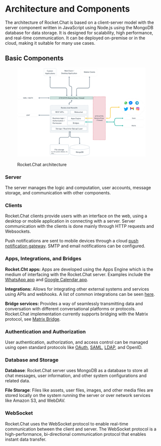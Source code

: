 # Architecture and Components

The architecture of Rocket.Chat is based on a client-server model with the server component written in JavaScript using Node.js using the MongoDB database for data storage. It is designed for scalability, high performance, and real-time communication. It can be deployed on-premise or in the cloud, making it suitable for many use cases.

## Basic Components

<figure><img src="../.gitbook/assets/Architecture.png" alt=""><figcaption><p>Rocket.Chat architecture</p></figcaption></figure>

### Server

The server manages the logic and computation, user accounts, message storage, and communication with other components.

### Clients

Rocket.Chat clients provide users with an interface on the web, using a desktop or mobile application in connecting with a server. Server communication with the clients is done mainly through HTTP requests and Websockets.

Push notifications are sent to mobile devices through a cloud [push notification gateway](../open-source-projects/mobile-app/mobile-app-white-labelling/configuring-push-notifications.md). SMTP and email notifications can be configured.

### Apps, Integrations, and Bridges

**Rocket.Cht apps:** Apps are developed using the Apps Engine which is the medium of interfacing with the Rocket.Chat server. Examples include the [WhatsApp app](https://docs.rocket.chat/extend-rocket.chat-capabilities/rocket.chat-marketplace/rocket.chat-public-apps-guides/omnichannel-apps/whatsapp) and [Google Calendar app](https://docs.rocket.chat/extend-rocket.chat-capabilities/rocket.chat-marketplace/rocket.chat-public-apps-guides/google-calendar).

**Integrations:** Allows for integrating other external systems and services using APIs and webhooks. A list of common integrations can be seen [here](https://docs.rocket.chat/use-rocket.chat/workspace-administration/integrations).&#x20;

**Bridge services:** Provides a way of seamlessly transmitting data and conversation with different conversational platforms or protocols. Rocket.Chat implementation currently supports bridging with the Matrix protocol, see [Matrix Bridge](https://docs.rocket.chat/use-rocket.chat/workspace-administration/settings/federation/matrix-bridge).

### Authentication and Authorization

User authentication, authorization, and access control can be managed using open standard protocols like [OAuth](https://oauth.net/), [SAML](https://docs.rocket.chat/use-rocket.chat/workspace-administration/settings/saml), [LDAP](https://docs.rocket.chat/use-rocket.chat/workspace-administration/settings/ldap), and OpenID.

### Database and Storage

**Database**: Rocket.Chat server uses MongoDB as a database to store all chat messages, user information, and other system configurations and related data.

**File Storage**: Files like assets, user files, images, and other media files are stored locally on the system running the server or over network services like Amazon S3, and WebDAV.

### WebSocket

Rocket.Chat uses the WebSocket protocol to enable real-time communication between the client and server. The WebSocket protocol is a high-performance, bi-directional communication protocol that enables instant data transfer.

